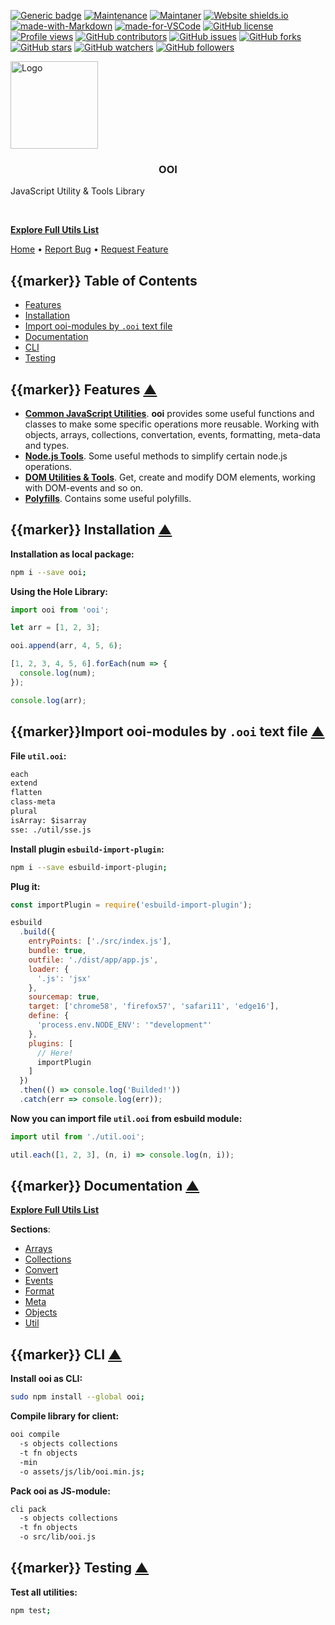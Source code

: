 <!-- favicon: https://cdn.sencort.com/icons/sencort/logo.png -->

[![Generic badge](https://img.shields.io/badge/Version-0.1.1-green.svg)](https://shields.io/) [![Maintenance](https://img.shields.io/badge/Maintained%3F-yes-green.svg)](https://GitHub.com/Naereen/StrapDown.js/graphs/commit-activity) [![Maintaner](https://img.shields.io/badge/Maintainer-teniryte-blue)](https://img.shields.io/badge/maintainer-teniryte-blue) [![Website shields.io](https://img.shields.io/website-up-down-green-red/http/shields.io.svg)](https://ooi.sencort.com/) [![made-with-Markdown](https://img.shields.io/badge/Made%20with-Markdown-1f425f.svg)](http://commonmark.org) [![made-for-VSCode](https://img.shields.io/badge/Made%20for-VSCode-1f425f.svg)](https://code.visualstudio.com/) [![GitHub license](https://img.shields.io/github/license/Naereen/StrapDown.js.svg)](https://github.com/Naereen/StrapDown.js/blob/master/LICENSE) [![Profile views](https://gpvc.arturio.dev/teniryte)](https://gpvc.arturio.dev/teniryte) [![GitHub contributors](https://img.shields.io/github/contributors/teniryte/ooi.svg)](https://GitHub.com/teniryte/ooi/graphs/contributors/) [![GitHub issues](https://img.shields.io/github/issues/teniryte/ooi.svg)](https://GitHub.com/teniryte/ooi/issues/)
[![GitHub forks](https://img.shields.io/github/forks/teniryte/ooi.svg?style=social&label=Fork&maxAge=2592000)](https://GitHub.com/teniryte/ooi/network/) [![GitHub stars](https://img.shields.io/github/stars/teniryte/ooi.svg?style=social&label=Star&maxAge=2592000)](https://GitHub.com/teniryte/ooi/stargazers/) [![GitHub watchers](https://img.shields.io/github/watchers/teniryte/ooi.svg?style=social&label=Watch&maxAge=2592000)](https://GitHub.com/teniryte/ooi/watchers/) [![GitHub followers](https://img.shields.io/github/followers/teniryte.svg?style=social&label=Follow&maxAge=2592000)](https://github.com/teniryte?tab=followers)

<!-- Logo ================================================================== -->

<div class="section section--header" data-a="top">
<a href="https://github.com/teniryte/ooi" class="logo">
  <img src="https://cdn.sencort.com/icons/sencort/logo.png" alt="Logo" width="140" height="140">
</a>

<h3 align="center">OOI</h3>

<p align="center">
  <p class="section--header__slogan">
    JavaScript Utility & Tools Library
  </p>

  <br />

  <!-- {{DEL_START}} -->

  <p class="section--header__button">
    <a class="large-button" href="./list.html">
      <strong><i class="fas fa-list"></i> Explore Full Utils List</strong>
    </a>
  </p>

  <!-- {{DEL_END}} -->

  <p class="section--header__menu">
    <a href="./index.html"><i class="fas fa-home"></i> Home</a>
    <span> • </span>
    <a href="https://github.com/teniryte/ooi"><i class="fas fa-bug"></i> Report Bug</a>
    <span> • </span>
    <a href="https://github.com/teniryte/ooi/issues"><i class="fas fa-check-double"></i> Request Feature</a>
  </p>
</p>

</div>

<!-- {{CODE}} -->

<!-- {{DEL_START}} -->

<!-- Contents ============================================================== -->

<div class="section contents" data-a="table-of-contents">

## <span class="marker">{{marker}}</span> Table of Contents

- [Features](#features)
- [Installation](#installation)
- [Import ooi-modules by `.ooi` text file](#import)
- [Documentation](#documentation)
- [CLI](#cli)
- [Testing](#testing)

</div>

<!-- Features ============================================================== -->

<div class="index-content">

<div class="section" data-a="features">

## <span class="marker">{{marker}}</span> Features <a href="#top">▲</a>

- [**Common JavaScript Utilities**](./list.html#tags-common). **ooi** provides some useful functions and classes to make some specific operations more reusable. Working with objects, arrays, collections, convertation, events, formatting, meta-data and types.
- [**Node.js Tools**](./list.html#tags-node). Some useful methods to simplify certain node.js operations.
- [**DOM Utilities & Tools**](./list.html#tags-dom). Get, create and modify DOM elements, working with DOM-events and so on.
- [**Polyfills**](./list.html#tags-polyfills). Contains some useful polyfills.

</div>

<!-- Installation ========================================================== -->

<div class="section" data-a="installation">

## <span class="marker">{{marker}}</span> Installation <a href="#top">▲</a>

**Installation as local package:**

```sh
npm i --save ooi;
```

**Using the Hole Library:**

```javascript
import ooi from 'ooi';

let arr = [1, 2, 3];

ooi.append(arr, 4, 5, 6);

[1, 2, 3, 4, 5, 6].forEach(num => {
  console.log(num);
});

console.log(arr);
```

</div>

<!-- Importing ============================================================= -->

<div class="section" data-a="import">

## <span class="marker">{{marker}}</span>Import ooi-modules by `.ooi` text file <a href="#top">▲</a>

**File `util.ooi`:**

```txt
each
extend
flatten
class-meta
plural
isArray: $isarray
sse: ./util/sse.js
```

**Install plugin `esbuild-import-plugin`:**

```sh
npm i --save esbuild-import-plugin;
```

**Plug it:**

```js
const importPlugin = require('esbuild-import-plugin');

esbuild
  .build({
    entryPoints: ['./src/index.js'],
    bundle: true,
    outfile: './dist/app/app.js',
    loader: {
      '.js': 'jsx'
    },
    sourcemap: true,
    target: ['chrome58', 'firefox57', 'safari11', 'edge16'],
    define: {
      'process.env.NODE_ENV': '"development"'
    },
    plugins: [
      // Here!
      importPlugin
    ]
  })
  .then(() => console.log('Builded!'))
  .catch(err => console.log(err));
```

**Now you can import file `util.ooi` from esbuild module:**

```js
import util from './util.ooi';

util.each([1, 2, 3], (n, i) => console.log(n, i));
```

</div>

<!-- Documentation ========================================================= -->

<div class="section" data-a="documentation">

## <span class="marker">{{marker}}</span> Documentation <a href="#top">▲</a>

<a class="large-button" href="./list.html">
  <strong><i class="fas fa-list"></i> Explore Full Utils List</strong>
</a>

**Sections**:

- [Arrays](./list.html#section-arrays)
- [Collections](./list.html#section-collections)
- [Convert](./list.html#section-convert)
- [Events](./list.html#section-events)
- [Format](./list.html#section-format)
- [Meta](./list.html#section-meta)
- [Objects](./list.html#section-objects)
- [Util](./list.html#section-util)

</div>

<!-- CLI =================================================================== -->

<div class="section" data-a="cli">

## <span class="marker">{{marker}}</span> CLI <a href="#top">▲</a>

**Install ooi as CLI:**

```bash
sudo npm install --global ooi;
```

**Compile library for client:**

```sh
ooi compile
  -s objects collections
  -t fn objects
  -min
  -o assets/js/lib/ooi.min.js;
```

**Pack ooi as JS-module:**

```sh
cli pack
  -s objects collections
  -t fn objects
  -o src/lib/ooi.js
```

</div>

<!-- Testing =============================================================== -->

<div class="section" data-a="testing">

## <span class="marker">{{marker}}</span> Testing <a href="#top">▲</a>

**Test all utilities:**

```sh
npm test;
```

</div>

<!-- {{DEL_END}} -->

</div>
